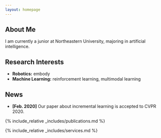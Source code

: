 ```yaml
---
layout: homepage
---
```


## About Me

I am currently a junior at Northeastern University, majoring in artificial intelligence.

## Research Interests

- **Robotics:** embody
- **Machine Learning:** reinforcement learning, multimodal learning

## News

- **[Feb. 2020]** Our paper about incremental learning is accepted to CVPR 2020.

{% include_relative _includes/publications.md %}

{% include_relative _includes/services.md %}
